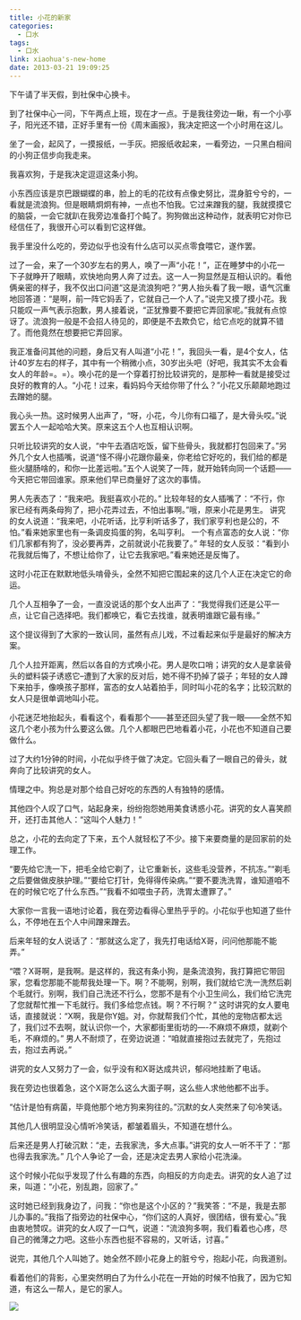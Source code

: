 ```yaml
---
title: 小花的新家
categories:
  - 口水
tags:
  - 口水
link: xiaohua's-new-home
date: 2013-03-21 19:09:25
---
```


下午请了半天假，到社保中心换卡。

到了社保中心一问，下午两点上班，现在才一点。于是我往旁边一瞅，有一个小亭子，阳光还不错，正好手里有一份《周末画报》，我决定把这一个小时用在这儿。

坐了一会，起风了，一摸报纸，一手灰。把报纸收起来，一看旁边，一只黑白相间的小狗正信步向我走来。

我喜欢狗，于是我决定逗逗这条小狗。

<!-- more -->

小东西应该是京巴跟蝴蝶的串，脸上的毛的花纹有点像史努比，混身脏兮兮的，一看就是流浪狗。但是眼睛炯炯有神，一点也不怕我。它过来蹭我的腿，我就摸摸它的脑袋，一会它就趴在我旁边准备打个盹了。狗狗做出这种动作，就表明它对你已经信任了，我很开心可以看到它这样做。

我手里没什么吃的，旁边似乎也没有什么店可以买点零食喂它，遂作罢。

过了一会，来了一个30岁左右的男人，唤了一声“小花！”，正在睡梦中的小花一下子就睁开了眼睛，欢快地向男人奔了过去。这一人一狗显然是互相认识的。看他俩亲密的样子，我不仅出口问道“这是流浪狗吧？”男人抬头看了我一眼，语气沉重地回答道：“是啊，前一阵它妈丢了，它就自己一个人了。”说完又摸了摸小花。我只能叹一声气表示抱歉，男人接着说，“正犹豫要不要把它弄回家呢。”我就有点惊讶了。流浪狗一般是不会招人待见的，即便是不去欺负它，给它点吃的就算不错了。而他竟然在想要把它弄回家。

我正准备问其他的问题，身后又有人叫道“小花！”，我回头一看，是4个女人，估计40岁左右的样子，其中有一个稍微小点，30岁出头吧（好吧，我其实不太会看女人的年龄=。=）。唤小花的是一个穿着打扮比较讲究的，是那种一看就是接受过良好的教育的人。“小花！过来，看妈妈今天给你带了什么？”小花又乐颠颠地跑过去蹭她的腿。

我心头一热。这时候男人出声了，“呀，小花，今儿你有口福了，是大骨头哎。”说罢五个人一起哈哈大笑。原来这五个人也互相认识啊。

只听比较讲究的女人说，“中午去酒店吃饭，留下些骨头，我就都打包回来了。”另外几个女人也插嘴，说道“怪不得小花跟你最亲，你老给它好吃的，我们给的都是些火腿肠啥的，和你一比差远啦。”五个人说笑了一阵，就开始转向同一个话题——今天把它带回谁家。原来他们早已商量好了这次的事情。

男人先表态了：“我来吧。我挺喜欢小花的。”
比较年轻的女人插嘴了：“不行，你家已经有两条母狗了，把小花弄过去，不怕出事啊。”哦，原来小花是男生。
讲究的女人说道：“我来吧，小花听话，比亨利听话多了，我们家亨利也是公的，不怕。”看来她家里也有一条调皮捣蛋的狗，名叫亨利。
一个有点富态的女人说：“你们几家都有狗了，没必要再弄，之前就说小花我要了。”
年轻的女人反驳：“看到小花我就后悔了，不想让给你了，让它去我家吧。”看来她还是反悔了。

这时小花正在默默地低头啃骨头，全然不知把它围起来的这几个人正在决定它的命运。

几个人互相争了一会，一直没说话的那个女人出声了：“我觉得我们还是公平一点，让它自己选择吧。我们都唤它，看它去找谁，就表明谁跟它最有缘。”

这个提议得到了大家的一致认同，虽然有点儿戏，不过看起来似乎是最好的解决方案。

几个人拉开距离，然后以各自的方式唤小花。男人是吹口哨；讲究的女人是拿装骨头的塑料袋子诱惑它–遭到了大家的反对后，她不得不扔掉了袋子；年轻的女人蹲下来拍手，像唤孩子那样，富态的女人站着拍手，同时叫小花的名字；比较沉默的女人只是很单调地叫小花。

小花迷茫地抬起头，看看这个，看看那个——甚至还回头望了我一眼——全然不知这几个老小孩为什么要这么做。几个人都眼巴巴地看着小花，小花也不知道自己要做什么。

过了大约1分钟的时间，小花似乎终于做了决定。它回头看了一眼自己的骨头，就奔向了比较讲究的女人。

情理之中。狗总是对那个给自己好吃的东西的人有独特的感情。

其他四个人叹了口气，站起身来，纷纷抱怨她用美食诱惑小花。讲究的女人喜笑颜开，还打击其他人：“这叫个人魅力！”

总之，小花的去向定了下来，五个人就轻松了不少。接下来要商量的是回家前的处理工作。

“要先给它洗一下，把毛全给它剃了，让它重新长，这些毛没营养，不抗冻。”“剃毛之后要做做皮肤护理。”“要给它打针，免得得传染病。”“要不要洗洗胃，谁知道咱不在的时候它吃了什么东西。”“我看不如喂虫子药，洗胃太遭罪了。”

大家你一言我一语地讨论着，我在旁边看得心里热乎乎的。小花似乎也知道了些什么，不停地在五个人中间蹭来蹭去。

后来年轻的女人说话了：“那就这么定了，我先打电话给X哥，问问他那能不能弄。”

“喂？X哥啊，是我啊。是这样的，我这有条小狗，是条流浪狗，我打算把它带回家，您看您那能不能帮我处理一下。啊？不能啊，别啊，我们就给它洗一洗然后剃个毛就行。别啊，我们自己洗还不行么，您那不是有个小卫生间么，我们给它洗完了您就帮忙推一下毛就行。我们多给您点钱。啊？不行啊？”
这时讲究的女人要电话，直接就说：“X啊，我是你Y姐。对，你就帮我们个忙，其他的宠物店都太远了，我们过不去啊，就认识你一个，大家都街里街坊的—-不麻烦不麻烦，就剃个毛，不麻烦的。”
男人不耐烦了，在旁边说道：“咱就直接抱过去就完了，先抱过去，抱过去再说。”

讲究的女人又努力了一会，似乎没有和X哥达成共识，郁闷地挂断了电话。

我在旁边也很着急，这个X哥怎么这么大面子啊，这么些人求他他都不出手。

“估计是怕有病菌，毕竟他那个地方狗来狗往的。”沉默的女人突然来了句冷笑话。

其他几人很明显没心情听冷笑话，都皱着眉头，不知道在想什么。

后来还是男人打破沉默：“走，去我家洗，多大点事。”讲究的女人一听不干了：“那也得去我家洗。”
几个人争论了一会，还是决定去男人家给小花洗澡。

这个时候小花似乎发现了什么有趣的东西，向相反的方向走去。讲究的女人追了过来，叫道：“小花，别乱跑，回家了。”

这时她已经到我身边了，问我：“你也是这个小区的？”我笑答：“不是，我是去那儿办事的。”我指了指旁边的社保中心，“你们这的人真好，很团结，很有爱心。”我由衷地赞叹。讲究的女人叹了一口气，说道：“流浪狗多啊，我们看着也心疼，尽自己的微薄之力吧。这些小东西也挺不容易的，又听话，讨喜。”

说完，其他几个人叫她了。她全然不顾小花身上的脏兮兮，抱起小花，向我道别。

看着他们的背影，心里突然明白了为什么小花在一开始的时候不怕我了，因为它知道，有这么一帮人，是它的家人。

![](https://ss3.bdstatic.com/70cFv8Sh_Q1YnxGkpoWK1HF6hhy/it/u=3373849083,1383287608&fm=26&gp=0.jpg)


